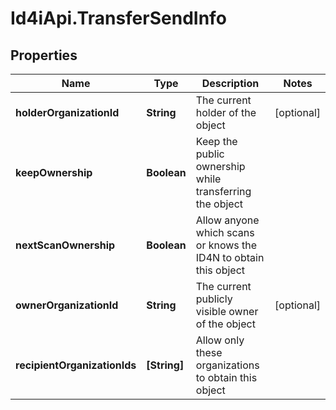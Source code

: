 # Id4iApi.TransferSendInfo

## Properties
Name | Type | Description | Notes
------------ | ------------- | ------------- | -------------
**holderOrganizationId** | **String** | The current holder of the object | [optional] 
**keepOwnership** | **Boolean** | Keep the public ownership while transferring the object | 
**nextScanOwnership** | **Boolean** | Allow anyone which scans or knows the ID4N to obtain this object | 
**ownerOrganizationId** | **String** | The current publicly visible owner of the object | [optional] 
**recipientOrganizationIds** | **[String]** | Allow only these organizations to obtain this object | 


